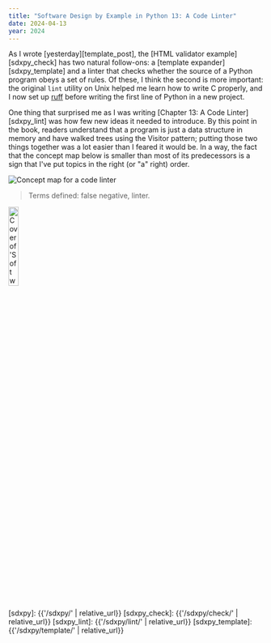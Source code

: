 ```yaml
---
title: "Software Design by Example in Python 13: A Code Linter"
date: 2024-04-13
year: 2024
---
```


As I wrote [yesterday][template_post],
the [HTML validator example][sdxpy_check] has two natural follow-ons:
a [template expander][sdxpy_template]
and a linter that checks whether the source of a Python program
obeys a set of rules.
Of these,
I think the second is more important:
the original `lint` utility on Unix helped me learn how to write C properly,
and I now set up [ruff][ruff] before writing the first line of Python in a new project.

One thing that surprised me as I was writing [Chapter 13: A Code Linter][sdxpy_lint]
was how few new ideas it needed to introduce.
By this point in the book,
readers understand that a program is just a data structure in memory
and have walked trees using the Visitor pattern;
putting those two things together was a lot easier than I feared it would be.
In a way,
the fact that the concept map below is smaller than most of its predecessors
is a sign that I've put topics in the right (or "a" right) order.

<img class="centered" src="{{'/sdxpy/lint/concept_map.svg' | relative_url}}" alt="Concept map for a code linter"/>

> Terms defined: false negative, linter.

<a href="https://www.routledge.com/Software-Design-by-Example-A-Tool-Based-Introduction-with-Python/Wilson/p/book/9781032725215"><img src="{{'/sdxpy/sdxpy-cover.png' | relative_url}}" alt="Cover of 'Software Design by Example'" width="20%" class="centered">
</a>

[ruff]: https://docs.astral.sh/ruff/
[sdxpy]: {{'/sdxpy/' | relative_url}}
[sdxpy_check]: {{'/sdxpy/check/' | relative_url}}
[sdxpy_lint]: {{'/sdxpy/lint/' | relative_url}}
[sdxpy_template]: {{'/sdxpy/template/' | relative_url}}
